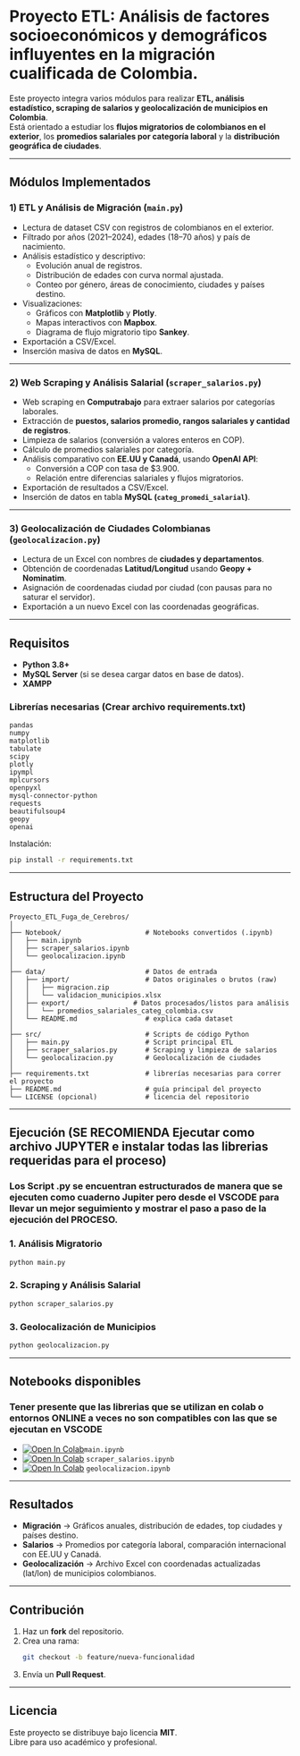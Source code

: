 #  Proyecto ETL: Análisis de factores socioeconómicos y demográficos influyentes en la migración cualificada de Colombia.

Este proyecto integra varios módulos para realizar **ETL, análisis estadístico, scraping de salarios y geolocalización de municipios en Colombia**.  
Está orientado a estudiar los **flujos migratorios de colombianos en el exterior**, los **promedios salariales por categoría laboral** y la **distribución geográfica de ciudades**.  

---

##  Módulos Implementados

### 1) ETL y Análisis de Migración (`main.py`)
- Lectura de dataset CSV con registros de colombianos en el exterior.  
- Filtrado por años (2021–2024), edades (18–70 años) y país de nacimiento.  
- Análisis estadístico y descriptivo:
  - Evolución anual de registros.  
  - Distribución de edades con curva normal ajustada.  
  - Conteo por género, áreas de conocimiento, ciudades y países destino.  
- Visualizaciones:
  - Gráficos con **Matplotlib** y **Plotly**.  
  - Mapas interactivos con **Mapbox**.  
  - Diagrama de flujo migratorio tipo **Sankey**.  
- Exportación a CSV/Excel.  
- Inserción masiva de datos en **MySQL**.  

---

### 2) Web Scraping y Análisis Salarial (`scraper_salarios.py`)
- Web scraping en **Computrabajo** para extraer salarios por categorías laborales.  
- Extracción de **puestos, salarios promedio, rangos salariales y cantidad de registros**.  
- Limpieza de salarios (conversión a valores enteros en COP).  
- Cálculo de promedios salariales por categoría.  
- Análisis comparativo con **EE.UU y Canadá**, usando **OpenAI API**:
  - Conversión a COP con tasa de $3.900.  
  - Relación entre diferencias salariales y flujos migratorios.  
- Exportación de resultados a CSV/Excel.  
- Inserción de datos en tabla **MySQL (`categ_promedi_salarial`)**.  

---

### 3) Geolocalización de Ciudades Colombianas (`geolocalizacion.py`)
- Lectura de un Excel con nombres de **ciudades y departamentos**.  
- Obtención de coordenadas **Latitud/Longitud** usando **Geopy + Nominatim**.  
- Asignación de coordenadas ciudad por ciudad (con pausas para no saturar el servidor).  
- Exportación a un nuevo Excel con las coordenadas geográficas.  

---

##  Requisitos

- **Python 3.8+**  
- **MySQL Server** (si se desea cargar datos en base de datos). 
- **XAMPP**

### Librerías necesarias **(Crear archivo requirements.txt)**

```
pandas
numpy
matplotlib
tabulate
scipy
plotly
ipympl
mplcursors
openpyxl
mysql-connector-python
requests
beautifulsoup4
geopy
openai  
```

Instalación:

```bash
pip install -r requirements.txt
```

---

## Estructura del Proyecto

```
Proyecto_ETL_Fuga_de_Cerebros/
│
├── Notebook/                     # Notebooks convertidos (.ipynb)
│   ├── main.ipynb
│   ├── scraper_salarios.ipynb
│   └── geolocalizacion.ipynb
│
├── data/                         # Datos de entrada
│   ├── import/                   # Datos originales o brutos (raw)
│   │   ├── migracion.zip
│   │   └── validacion_municipios.xlsx
│   ├── export/                # Datos procesados/listos para análisis
│   │   └── promedios_salariales_categ_colombia.csv
│   └── README.md                 # explica cada dataset
│
├── src/                          # Scripts de código Python
│   ├── main.py                   # Script principal ETL
│   ├── scraper_salarios.py       # Scraping y limpieza de salarios
│   └── geolocalizacion.py        # Geolocalización de ciudades
│
├── requirements.txt              # librerías necesarias para correr el proyecto
├── README.md                     # guía principal del proyecto
└── LICENSE (opcional)            # licencia del repositorio

```

---

## Ejecución (SE RECOMIENDA Ejecutar como archivo JUPYTER e instalar todas las librerias requeridas para el proceso) 

### Los Script .py se encuentran estructurados de manera que se ejecuten como cuaderno Jupiter pero desde el VSCODE para llevar un mejor seguimiento y mostrar el paso a paso de la ejecución del PROCESO.

### 1. **Análisis Migratorio**
```bash
python main.py
```

### 2. **Scraping y Análisis Salarial**
```bash
python scraper_salarios.py
```

### 3. **Geolocalización de Municipios**
```bash
python geolocalizacion.py
```
---

## Notebooks disponibles 

### Tener presente que las librerias que se utilizan en colab o entornos ONLINE a veces no son compatibles con las que se ejecutan en VSCODE
- [![Open In Colab](https://colab.research.google.com/assets/colab-badge.svg)](https://colab.research.google.com/github/carlostrujillo-academy/Proyecto_ETL_Fuga_de_Cerebros/blob/main/Notebook/main.ipynb)`main.ipynb`
- [![Open In Colab](https://colab.research.google.com/assets/colab-badge.svg)](https://colab.research.google.com/github/carlostrujillo-academy/Proyecto_ETL_Fuga_de_Cerebros/blob/main/Notebook/Scrapean_Computrabajo.ipynb) `scraper_salarios.ipynb`
- [![Open In Colab](https://colab.research.google.com/assets/colab-badge.svg)](https://colab.research.google.com/github/carlostrujillo-academy/Proyecto_ETL_Fuga_de_Cerebros/blob/main/Notebook/Coordenadas_munici.ipynb) `geolocalizacion.ipynb`

---

## Resultados

- **Migración** → Gráficos anuales, distribución de edades, top ciudades y países destino.  
- **Salarios** → Promedios por categoría laboral, comparación internacional con EE.UU y Canadá.  
- **Geolocalización** → Archivo Excel con coordenadas actualizadas (lat/lon) de municipios colombianos.  

---

## Contribución

1. Haz un **fork** del repositorio.  
2. Crea una rama:  
   ```bash
   git checkout -b feature/nueva-funcionalidad
   ```  
3. Envía un **Pull Request**.  

---

## Licencia

Este proyecto se distribuye bajo licencia **MIT**.  
Libre para uso académico y profesional.  
